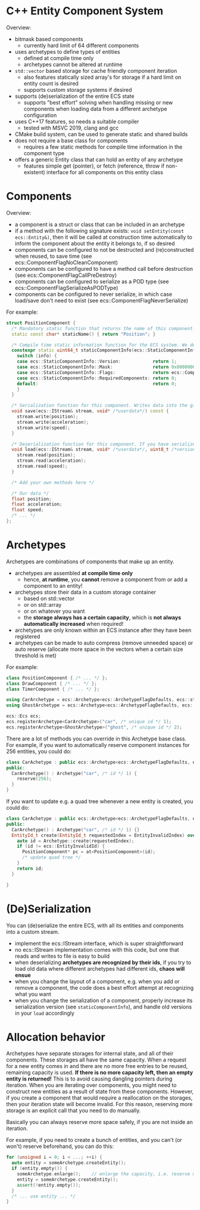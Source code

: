 # C++ Entity Component System

Overview:
- bitmask based components
  - currently hard limit of 64 different components 
- uses archetypes to define types of entities
  - defined at compile time only
  - archetypes cannot be altered at runtime
- ```std::vector``` based storage for cache friendly component iteration
  - also features statically sized array's for storage if a hard limit on entity count is desired
  - supports custom storage systems if desired
- supports (de)serialization of the entire ECS state
  - supports "best effort" solving when handling missing or new components when loading data from a different archetype configuration
- uses C++17 features, so needs a suitable compiler 
  - tested with MSVC 2019, clang and gcc
- CMake build system, can be used to generate static and shared builds
- does not require a base class for components
  - requires a few static methods for compile time information in the component type
- offers a generic Entity class that can hold an entity of any archetype
  - features simple get (pointer), or fetch (reference, throw if non-existent) interface for all components on this entity class

# Components

Overview:
- a component is a struct or class that can be included in an archetype
- if a method with the following signature exists: ```void setEntity(const ecs::Entity&)```, then it will be called at construction time automatically to inform the component about the entity it belongs to, if so desired
- components can be configured to not be destructed and (re)constructed when reused, to save time (see ecs::ComponentFlagNoCleanComponent)
- components can be configured to have a method call before destruction (see ecs::ComponentFlagCallPreDestroy)
- components can be configured to serialize as a POD type (see ecs::ComponentFlagSerializeAsPODType)
- components can be configured to never serialize, in which case load/save don't need to exist (see ecs::ComponentFlagNeverSerialize)

For example:
```C++
struct PositionComponent {
  /* Mandatory static function that returns the name of this component. This is serialized, and later used to recognize the component. */
  static const char* staticName() { return "Position"; }

  /* Compile time static information function for the ECS system. We define the component mask, current serialization version and flags with this. */
  constexpr static uint64_t staticComponentInfo(ecs::StaticComponentInfo info) {
    switch (info) {
    case ecs::StaticComponentInfo::Version:            return 1;                          // serialization version, increase when changing
    case ecs::StaticComponentInfo::Mask:               return 0x0000000000000001;         // unique single bit mask that represents this component
    case ecs::StaticComponentInfo::Flags:              return ecs::ComponentFlagDefaults; // flags for our component
    case ecs::StaticComponentInfo::RequiredComponents: return 0;                          // mask of components we require to always be paired with us
    default:                                           return 0;
    }
  }

  /* Serialization function for this component. Writes data into the given stream. No need to write version information, this is done by the ECS automatically. */
  void save(ecs::IStream& stream, void* /*userdata*/) const {
    stream.write(position);
    stream.write(acceleration);
    stream.write(speed);
  }

  /* Deserialization function for this component. If you have serialized data with different version, then use the given version to determine what data to load. */
  void load(ecs::IStream& stream, void* /*userdata*/, uint8_t /*version*/) {
    stream.read(position);
    stream.read(acceleration);
    stream.read(speed);
  }

  /* Add your own methods here */

  /* Our data */
  float position;
  float acceleration;
  float speed;
  /* ... */
};

```

# Archetypes

Archetypes are combinations of components that make up an entity.
- archetypes are assembled **at compile time only**
  - hence, **at runtime**, you **cannot** remove a component from or add a component to an entity!
- archetypes store their data in a custom storage container
  - based on std::vector
  - or on std::array
  - or on whatever you want
  - the **storage always has a certain capacity**, which is **not always automatically increased** when required!
- archetypes are only known within an ECS instance after they have been registered
- archetypes can be made to auto compress (remove unneeded space) or auto reserve (allocate more space in the vectors when a certain size threshold is met)

For example:
```C++
class PositionComponent { /* ... */ };
class DrawComponent { /* ... */ };
class TimerComponent { /* ... */ };

using CarArchetype = ecs::Archetype<ecs::ArchetypeFlagDefaults, ecs::storage::FixedSizedArray<4>::Type, PositionComponent, DrawComponent>;
using GhostArchetype = ecs::Archetype<ecs::ArchetypeFlagDefaults, ecs::storage::Vector, PositionComponent, DrawComponent, TimerComponent>;

ecs::Ecs ecs;
ecs.registerArchetype<CarArchetype>("car", /* unique id */ 1);
ecs.registerArchetype<GhostArchetype>("ghost", /* unique id */ 2);
```

There are a lot of methods you can override in this Archetype base class. For example, if you want to automatically reserve component instances for 256 entities, you could do:
```C++
class CarAchetype : public ecs::Archetype<ecs::ArchetypeFlagDefaults, ecs::storage::FixedSizedArray<4>::Type, PositionComponent, DrawComponent> {
public:
  CarArchetype() : Archetype("car", /* id */ 1) {
    reserve(256);
  }
}
```

If you want to update e.g. a quad tree whenever a new entity is created, you could do:
```C++
class CarAchetype : public ecs::Archetype<ecs::ArchetypeFlagDefaults, ecs::storage::FixedSizedArray<4>::Type, PositionComponent, DrawComponent> {
public:
  CarArchetype() : Archetype("car", /* id */ 1) {}
  EntityId_t create(EntityId_t requestedIndex = EntityInvalidIndex) override {
    auto id = Archetype::create(requestedIndex);
    if (id != ecs::EntityInvalidId) {
      PositionComponent* pc = at<PositionComponent>(id);
      /* update quad tree */
    }
    return id;
  }

}
```

# (De)Serialization

You can (de)serialize the entire ECS, with all its entities and components into a custom stream. 
- implement the ecs::IStream interface, which is super straightforward
- no ecs::IStream implementation comes with this code, but one that reads and writes to file is easy to build
- when deserializing **archetypes are recognized by their ids**, if you try to load old data where different archetypes had different ids, **chaos will ensue**
- when you change the layout of a component, e.g. when you add or remove a component, the code does a best effort attempt at recognizing what you want
- when you change the serialization of a component, properly increase its serialization version (see ```staticComponentInfo```), and handle old versions in your ```load``` accordingly

# Allocation behavior

Archetypes have separate storages for internal state, and all of their components. These storages all have the same capacity. When a request for a new entity comes in and there are no more free entries to be reused, remaining capacity is used. **If there is no more capacity left, then an empty entity is returned!** This is to avoid causing dangling pointers during iteration. When you are iterating over components, you might need to construct new entities as a result of state from these components. However, if you create a component that would require a reallocation on the storages, then your iteration state will become invalid. For this reason, reserving more storage is an explicit call that you need to do manually.

Basically you can always reserve more space safely, if you are not inside an iteration.

For example, if you need to create a bunch of entities, and you can't (or won't) reserve beforehand, you can do this:
```C++
for (unsigned i = 0; i < ...; ++i) {
  auto entity = someArchetype.createEntity();
  if (entity.empty()) {
    someArchetype.enlarge();    // enlarge the capacity, i.e. reserve more space
    entity = someArchetype.createEntity();
    assert(!entity.empty());
  }
  /* ... use entity ... */
}
```
